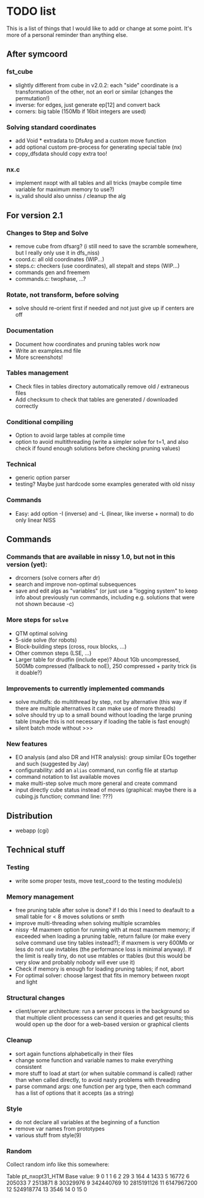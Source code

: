 # TODO list

This is a list of things that I would like to add or change at some point.
It's more of a personal reminder than anything else.

## After symcoord
### fst_cube
* slightly different from cube in v2.0.2: each "side" coordinate
  is a transformation of the other, not an eorl or similar (changes
  the permutation!)
* inverse: for edges, just generate ep[12] and convert back
* corners: big table (150Mb if 16bit integers are used)
### Solving standard coordinates
* add Void * extradata to DfsArg and a custom move function
* add optional custom pre-process for generating special table (nx)
* copy_dfsdata should copy extra too!
### nx.c
* implement nxopt with all tables and all tricks
  (maybe compile time variable for maximum memory to use?)
* is_valid should also unniss / cleanup the alg

## For version 2.1
### Changes to Step and Solve
* remove cube from dfsarg? (i still need to save the scramble somewhere,
  but I really only use it in dfs_niss)
* coord.c: all old coordinates (WIP...)
* steps.c: checkers (use coordinates), all stepalt and steps (WIP...)
* commands gen and freemem
* commands.c: twophase, ...?
### Rotate, not transform, before solving
* solve should re-orient first if needed and not just give up if centers are off
### Documentation
* Document how coordinates and pruning tables work now
* Write an examples.md file
* More screenshots!
### Tables management
* Check files in tables directory automatically remove old / extraneous files
* Add checksum to check that tables are generated / downloaded correctly
### Conditional compiling
* Option to avoid large tables at compile time
* option to avoid multithreading (write a simpler solve for t=1, and also
  check if found enough solutions before checking pruning values)
### Technical
* generic option parser
* testing? Maybe just hardcode some examples generated with old nissy
### Commands
* Easy: add option -I (inverse) and -L (linear, like inverse + normal)
  to do only linear NISS

## Commands

### Commands that are available in nissy 1.0, but not in this version (yet):
* drcorners (solve corners after dr)
* search and improve non-optimal subsequences
* save and edit algs as "variables"
  (or just use a "logging system" to keep info about previously run commands,
including e.g. solutions that were not shown because -c)

### More steps for `solve`
* QTM optimal solving
* 5-side solve (for robots)
* Block-building steps (cross, roux blocks, ...)
* Other common steps (LSE, ...)
* Larger table for drudfin (include epe)? About 1Gb uncompressed,
  500Mb compressed (fallback to noE), 250 compressed + parity trick
  (is it doable?)

### Improvements to currently implemented commands
* solve multidfs: do multithread by step, not by alternative (this way
  if there are multiple alternatives it can make use of more threads)
* solve should try up to a small bound without loading the large pruning table
  (maybe this is not necessary if loading the table is fast enough)
* silent batch mode without >>>

### New features
* EO analysis (and also DR and HTR analysis): group similar EOs together
  and such (suggested by Jay)
* configurability: add an `alias` command, run config file at startup
* command notation to list available moves
* make multi-step solve much more general and create command
* input directly cube status instead of moves
  (graphical: maybe there is a cubing.js function; command line: ???)

## Distribution
* webapp (cgi)

## Technical stuff

### Testing
* write some proper tests, move test_coord to the testing module(s)

### Memory management
* free pruning table after solve is done? if I do this I need to deafault to a
  small table for < 8 moves solutions or smth
* improve multi-threading when solving multiple scrambles
* nissy -M maxmem option for running with at most maxmem memory; if exceeded
  when loading a pruning table, return failure (or make every solve command
  use tiny tables instead?); if maxmem is very 600Mb or
  less do not use invtables (the performance loss is minimal anyway). If the
  limit is really tiny, do not use mtables or ttables (but this would be
  very slow and probably nobody will ever use it)
* Check if memory is enough for loading pruning tables; if not, abort
* For optimal solver: choose largest that fits in memory between nxopt and light

### Structural changes
* client/server architecture: run a server process in the background so that
  multiple client processess can send it queries and get results; this would
  open up the door for a web-based version or graphical clients

### Cleanup
* sort again functions alphabetically in their files
* change some function and variable names to make everything consistent
* more stuff to load at start (or when suitable command is called) rather
  than when called directly, to avoid nasty problems with threading
* parse command args: one function per arg type, then each command has
  a list of options that it accepts (as a string)

### Style
* do not declare all variables at the beginning of a function
* remove var names from prototypes
* various stuff from style(9)

### Random
Collect random info like this somewhere:

Table pt_nxopt31_HTM
Base value: 9
0               1
1               6
2              29
3             164
4            1433
5           16772
6          205033
7         2513871
8        30329976
9       342440769
10     2815191126
11     6147967200
12      524918774
13           3546
14              0
15              0
